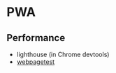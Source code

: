 # PWA

## Performance

- lighthouse (in Chrome devtools)
- [webpagetest](https://www.webpagetest.org)
